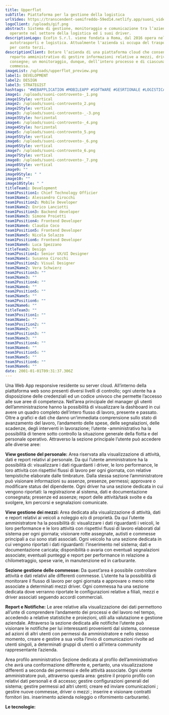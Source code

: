 ```yaml
---
title: Upperflot
subTitle: Piattaforma per la gestione della logistica
urlVideo: https://transcendent-semifreddo-59ed14.netlify.app/suoni_video.mp4
logoClient: /uploads/gif.png
abstract: Sistema di gestione, monitoraggio e comunicazione tra l’azienda
  operante nel settore della logistica ed i suoi driver.
descriptionLogo: Ecofin S.r.l. viene fondata a Roma, dal 2016 opera nel settore
  autotrasporti e logistica. Attualmente l'azienda si occupa del trasporto merci
  per conto terzi.
descriptionClient: Dotare l’azienda di una piattaforma cloud che consenta al
  reparto amministrativo di gestire informazioni relative a mezzi, driver e
  consegne; un monitoraggio, dunque, dell’intero processo e di ciascuna
  commessa.
imageList: /uploads/upperflot_preview.png
label1: DEVELOPMENT
label2: DESIGN
label3: STRATEGIST
hashtags: "#WEBAPPLICATION #MOBILEAPP #SOFTWARE #GESRTIONALE #LOGISTICA"
image1: /uploads/suoni-controvento-_1.png
image1Style: vertical
image2: /uploads/suoni-controvento_2.png
image2Style: vertical
image3: /uploads/suoni-controvento-_-3.png
image3Style: horizontal
image4: /uploads/suoni-controvento-_4.png
image4Style: horizontal
image5: /uploads/suoni-controvento_5.png
image5Style: vertical
image6: /uploads/suoni-controvento-_6.png
image6Style: vertical
image7: /uploads/suoni-controvento_6.png
image7Style: vertical
image8: /uploads/suoni-controvento-_7.png
image8Style: vertical
image9: ""
image9Style: " "
image10: ""
image10Style: " "
titleTeam1: Development
team1Position1: Chief Technology Officier
team1Name1: Alessandro Cirocchi
team1Position2: Mobile Developer
team1Name2: Enrico Lanciotti
team1Position3: Backend developer
team1Name3: Simone Proietti
team1Position4: Frontend Developer
team1Name4: Claudio Coco
team1Position5: Frontend Developer
team1Name5: Nicola Solazzo
team1Position6: Frontend Developer
team1Name6: Luca Spezzano
titleTeam2: Design
team2Position1: Senior UX/UI Designer
team2Name1: Susanna Cirocchi
team2Position2: Visual Designer
team2Name2: Vera Schwierz
team2Position3: ""
team2Name3: ""
team2Position4: ""
team2Name4: ""
team2Position5: ""
team2Name5: ""
team2Position6: ""
team2Name6: ""
titleTeam3: ""
team3Position1: ""
team3Name1: ""
team3Position2: ""
team3Name2: ""
team3Position3: ""
team3Name3: ""
team3Position4: ""
team3Name4: ""
team3Position5: ""
team3Name5: ""
team3Position6: ""
team3Name6: ""
date: 2001-01-01T09:31:37.306Z
---
```

Una Web App responsive residente su server cloud. All’interno della piattaforma web sono presenti diversi livelli di controllo; ogni utente ha a disposizione delle credenziali ed un codice univoco che permette l’accesso alle sue aree di competenza.
Nell’area principale del manager gli utenti dell’amministrazione hanno la possibilità di visualizzare la dashboard in cui avere un quadro completo dell’intero flusso di lavoro, presente e passato. 
Oltre a grafici e dati che danno un’immediata comprensione sullo stato di avanzamento del lavoro, l’andamento delle spese, delle segnalazioni, delle scadenze, degli interventi in lavorazione; l’utente -amministrativo ha la possibilità di tenere sotto controllo la situazione generale della flotta e del personale operativo. 
Attraverso la sezione principale l’utente può accedere alle diverse aree: 

**View gestione del personale:**
Area riservata alla visualizzazione di attività, dati e report relativi al personale.  Da qui l’utente amministratore ha la possibilità di: visualizzare i dati riguardanti i driver, le loro performance, le loro attività con rispettivi flussi di lavoro per ogni giornata, con relative tempistiche elaborate dalle timbrature. Dalla stessa sezione l’amministratore può visionare informazioni su assenze, presenze, permessi; approvare o modificare status del dipendente.
Ogni driver ha una sezione dedicata in cui vengono riportati: la registrazione al sistema, dati e documentazione consegnata; presenze ed assenze; report delle attività/task svolte e da svolgere, km percorsi e segnalazioni comunicate. 

**View gestione dei mezzi:**
Area dedicata alla visualizzazione di attività, dati e report relativi ai veicoli a noleggio e/o di proprietà. Da qui l’utente amministratore ha la possibilità di: visualizzare i dati riguardanti i veicoli, le loro performance e le loro attività con rispettivi flussi di lavoro elaborati dal sistema per ogni giornata; visionare rotte assegnate, autisti  e commesse principali a cui sono stati associati. 
Ogni veicolo ha una sezione dedicata in cui vengono riportati i dati riguardanti: l’inserimento nel sistema; dati e documentazione caricata; disponibilità o avaria con eventuali segnalazioni associate; eventuali punteggi e report per performance in relazione a chilometraggio, spese varie, in manutenzione ed in carburante.

**Sezione gestione delle commesse:**
Da quest’area è possibile controllare attività e dati relativi alle differenti commesse. L’utente ha la possibilità di monitorare il flusso di lavoro per ogni giornata e approvare o meno rotte associate a determinati mezzi driver.
Ogni commessa ha una sezione dedicata dove verranno riportate le configurazioni relative a filiali, mezzi e driver associati seguendo accordi commerciali. 

**Report e Notifiche:**
Le aree relative alla visualizzazione dei dati permettono all’unte di comprendere l’andamento dei processi e del lavoro nel tempo, accedendo a relative statistiche e proiezioni, utili alla valutazione e gestione aziendale. 
Attraverso la sezione dedicata alle notifiche l’utente può visionare le notifiche per lui interessanti provenienti dal sistema, connesse ad azioni di altri utenti con permessi da amministratore e nello stesso momento, creare e gestire a sua volta l’invio di comunicazioni rivolte ad utenti singoli, a determinati gruppi di utenti o all’intera community rappresentante l’azienda.

Area profilo amministrativo
Sezione dedicata al profilo dell’amministrativo che avrà una conformazione differente e, pertanto, una visualizzazione differenti a seconda dei permessi e delle attività associate. Ogni utente amministratore può, attraverso questa area: gestire il proprio profilo con relativi dati personali e di accesso; gestire configurazioni generali del sistema; gestire permessi ad altri utenti; creare ed inviare comunicazioni ; gestire nuove commesse,  driver o mezzi ; inserire e visionare contratti fornitori (es. inserimento azienda noleggio o rifornimento carburante).

**Le tecnologie:**